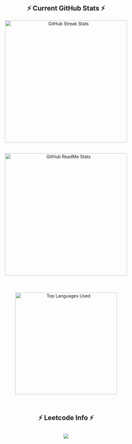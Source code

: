 <h2 align="center">⚡ Current GitHub Stats ⚡</h2>

<div align="center">
  <!-- Streak Stats -->
  <img 
    width="390" 
    src="https://streak-stats.demolab.com/?user=aarushibhatia12&count_private=true&theme=react&border_radius=10" 
    alt="GitHub Streak Stats" 
    style="margin-bottom: 20px;"/>
  
  <!-- ReadMe Stats -->
  <img 
    width="390" 
    src="https://github-readme-stats.vercel.app/api?username=aarushibhatia12&count_private=true&show_icons=true&theme=react&rank_icon=github&border_radius=10" 
    alt="GitHub ReadMe Stats" 
    style="margin-bottom: 20px;"/>

  <!-- Top Languages -->
  <img 
    width="325" 
    src="https://github-readme-stats.vercel.app/api/top-langs/?username=aarushibhatia12&count_private=true&layout=compact&theme=react&border_radius=10&size_weight=0.5&count_weight=0.5&exclude_repo=github-readme-stats" 
    alt="Top Languages Used" 
    style="margin-top: 20px;"/>
</div>

<br/>
<h2 align="center">⚡ Leetcode Info ⚡<h2>  
<p align="center">

  <img  align=top flex-grow=1 src="https://leetcard.jacoblin.cool/aarushi_bhatia?theme=dark&font=Nunito" />  
</p>
